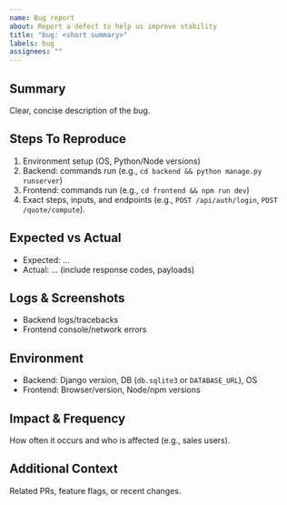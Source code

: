 ```yaml
---
name: Bug report
about: Report a defect to help us improve stability
title: "bug: <short summary>"
labels: bug
assignees: ""
---
```


## Summary
Clear, concise description of the bug.

## Steps To Reproduce
1. Environment setup (OS, Python/Node versions)
2. Backend: commands run (e.g., `cd backend && python manage.py runserver`)
3. Frontend: commands run (e.g., `cd frontend && npm run dev`)
4. Exact steps, inputs, and endpoints (e.g., `POST /api/auth/login`, `POST /quote/compute`).

## Expected vs Actual
- Expected: ...
- Actual: ... (include response codes, payloads)

## Logs & Screenshots
- Backend logs/tracebacks
- Frontend console/network errors

## Environment
- Backend: Django version, DB (`db.sqlite3` or `DATABASE_URL`), OS
- Frontend: Browser/version, Node/npm versions

## Impact & Frequency
How often it occurs and who is affected (e.g., sales users).

## Additional Context
Related PRs, feature flags, or recent changes.


